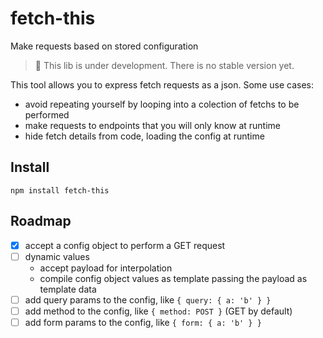 # fetch-this
Make requests based on stored configuration

> :construction: This lib is under development. There is no stable version yet.

This tool allows you to express fetch requests as a json.
Some use cases:
- avoid repeating yourself by looping into a colection of fetchs to be performed
- make requests to endpoints that you will only know at runtime
- hide fetch details from code, loading the config at runtime

## Install
```
npm install fetch-this
```
## Roadmap

- [x] accept a config object to perform a GET request
- [ ] dynamic values
  - accept payload for interpolation
  - compile config object values as template passing the payload as template data
- [ ] add query params to the config, like `{ query: { a: 'b' } }`
- [ ] add method to the config, like `{ method: POST }` (GET by default)
- [ ] add form params to the config, like `{ form: { a: 'b' } }`
